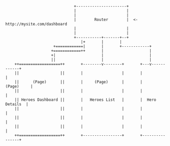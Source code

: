                                   +----------------------+
                                  |                      |
                                  |                      |
                                  |        Router        |  <-  http://mysite.com/dashboard
                                  |                      |
                                  |                      |
                                  +-----------+-------+--+
                                     |+       |       |
                         +============|       |       +------------+
                        +============++       |                    |
                        +|                    |                    |
                        ||                    |                    |
        ++==================++       +--------v--------+       +---v------------+
        ||                  ||       |                 |       |                |
        ||      (Page)      ||       |     (Page)      |       |     (Page)     |
        ||                  ||       |                 |       |                |
        || Heroes Dashboard ||       |   Heroes List   |       |  Hero Details  |
        ||                  ||       |                 |       |                |
        ||                  ||       |                 |       |                |
        ||                  ||       |                 |       |                |
        ++==================++       +-----------------+       +----------------+
